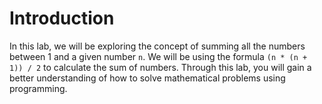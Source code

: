 # Introduction

In this lab, we will be exploring the concept of summing all the numbers between 1 and a given number `n`. We will be using the formula `(n * (n + 1)) / 2` to calculate the sum of numbers. Through this lab, you will gain a better understanding of how to solve mathematical problems using programming.
